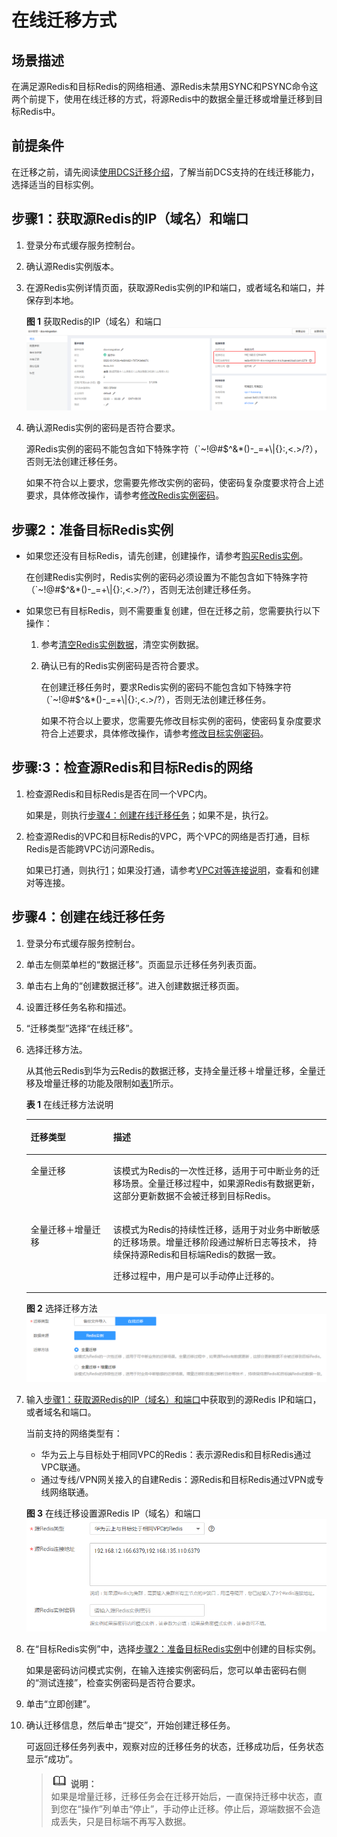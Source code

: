 # 在线迁移方式<a name="ZH-CN_TOPIC_0179456698"></a>

## 场景描述<a name="zh-cn_topic_0177563541_section113421435300"></a>

在满足源Redis和目标Redis的网络相通、源Redis未禁用SYNC和PSYNC命令这两个前提下，使用在线迁移的方式，将源Redis中的数据全量迁移或增量迁移到目标Redis中。

## 前提条件<a name="zh-cn_topic_0177563541_section15790816165711"></a>

在迁移之前，请先阅读[使用DCS迁移介绍](使用DCS迁移介绍.md#ZH-CN_TOPIC_0179456696)，了解当前DCS支持的在线迁移能力，选择适当的目标实例。

## 步骤1：获取源Redis的IP（域名）和端口<a name="zh-cn_topic_0177563541_section760319488490"></a>

1.  登录分布式缓存服务控制台。
2.  确认源Redis实例版本。
3.  在源Redis实例详情页面，获取源Redis实例的IP和端口，或者域名和端口，并保存到本地。

    **图 1**  获取Redis的IP（域名）和端口<a name="zh-cn_topic_0177563541_fig1493471685011"></a>  
    ![](figures/获取Redis的IP（域名）和端口.png "获取Redis的IP（域名）和端口")

4.  确认源Redis实例的密码是否符合要求。

    源Redis实例的密码不能包含如下特殊字符（\`\~!@\#$^&\*\(\)-\_=+\\|\{\}:,<.\>/?），否则无法创建迁移任务。

    如果不符合以上要求，您需要先修改实例的密码，使密码复杂度要求符合上述要求，具体修改操作，请参考[修改Redis实例密码](https://support.huaweicloud.com/usermanual-dcs/dcs-ug-0312040.html)。


## 步骤2：准备目标Redis实例<a name="zh-cn_topic_0177563541_section1128152020384"></a>

-   如果您还没有目标Redis，请先创建，创建操作，请参考[购买Redis实例](https://support.huaweicloud.com/usermanual-dcs/dcs-zh-ug-180315001.html)。

    在创建Redis实例时，Redis实例的密码必须设置为不能包含如下特殊字符（\`\~!@\#$^&\*\(\)-\_=+\\|\{\}:,<.\>/?），否则无法创建迁移任务。

-   如果您已有目标Redis，则不需要重复创建，但在迁移之前，您需要执行以下操作：
    1.  参考[清空Redis实例数据](https://support.huaweicloud.com/usermanual-dcs/dcs-ug-0312018.html)，清空实例数据。
    2.  确认已有的Redis实例密码是否符合要求。

        在创建迁移任务时，要求Redis实例的密码不能包含如下特殊字符（\`\~!@\#$^&\*\(\)-\_=+\\|\{\}:,<.\>/?），否则无法创建迁移任务。

        如果不符合以上要求，您需要先修改目标实例的密码，使密码复杂度要求符合上述要求，具体修改操作，请参考[修改目标实例密码](https://support.huaweicloud.com/usermanual-dcs/dcs-ug-0312040.html)。



## 步骤:3：检查源Redis和目标Redis的网络<a name="zh-cn_topic_0177563541_section84284075116"></a>

1.  检查源Redis和目标Redis是否在同一个VPC内。

    如果是，则执行[步骤4：创建在线迁移任务](#zh-cn_topic_0177563541_section14919536272)；如果不是，执行[2](#zh-cn_topic_0177563541_li160420185217)。

2.  <a name="zh-cn_topic_0177563541_li160420185217"></a>检查源Redis的VPC和目标Redis的VPC，两个VPC的网络是否打通，目标Redis是否能跨VPC访问源Redis。

    如果已打通，则执行[1](#zh-cn_topic_0177563541_li187884091914)；如果没打通，请参考[VPC对等连接说明](https://support.huaweicloud.com/usermanual-vpc/vpc_peering_0000.html)，查看和创建对等连接。


## 步骤4：创建在线迁移任务<a name="zh-cn_topic_0177563541_section14919536272"></a>

1.  <a name="zh-cn_topic_0177563541_li187884091914"></a>登录分布式缓存服务控制台。
2.  单击左侧菜单栏的“数据迁移”。页面显示迁移任务列表页面。
3.  单击右上角的“创建数据迁移”。进入创建数据迁移页面。
4.  设置迁移任务名称和描述。
5.  “迁移类型”选择“在线迁移”。
6.  选择迁移方法。

    从其他云Redis到华为云Redis的数据迁移，支持全量迁移＋增量迁移，全量迁移及增量迁移的功能及限制如[表1](#zh-cn_topic_0177563541_table55653322215)所示。

    **表 1**  在线迁移方法说明

    <a name="zh-cn_topic_0177563541_table55653322215"></a>
    <table><thead align="left"><tr id="zh-cn_topic_0177563541_row5587330229"><th class="cellrowborder" valign="top" width="27.47%" id="mcps1.2.3.1.1"><p id="zh-cn_topic_0177563541_p758103372214"><a name="zh-cn_topic_0177563541_p758103372214"></a><a name="zh-cn_topic_0177563541_p758103372214"></a>迁移类型</p>
    </th>
    <th class="cellrowborder" valign="top" width="72.53%" id="mcps1.2.3.1.2"><p id="zh-cn_topic_0177563541_p1058153311225"><a name="zh-cn_topic_0177563541_p1058153311225"></a><a name="zh-cn_topic_0177563541_p1058153311225"></a>描述</p>
    </th>
    </tr>
    </thead>
    <tbody><tr id="zh-cn_topic_0177563541_row1958203312220"><td class="cellrowborder" valign="top" width="27.47%" headers="mcps1.2.3.1.1 "><p id="zh-cn_topic_0177563541_p458153332210"><a name="zh-cn_topic_0177563541_p458153332210"></a><a name="zh-cn_topic_0177563541_p458153332210"></a>全量迁移</p>
    </td>
    <td class="cellrowborder" valign="top" width="72.53%" headers="mcps1.2.3.1.2 "><p id="zh-cn_topic_0177563541_p125833322217"><a name="zh-cn_topic_0177563541_p125833322217"></a><a name="zh-cn_topic_0177563541_p125833322217"></a>该模式为Redis的一次性迁移，适用于可中断业务的迁移场景。全量迁移过程中，如果源Redis有数据更新，这部分更新数据不会被迁移到目标Redis。</p>
    </td>
    </tr>
    <tr id="zh-cn_topic_0177563541_row205815338228"><td class="cellrowborder" valign="top" width="27.47%" headers="mcps1.2.3.1.1 "><p id="zh-cn_topic_0177563541_p85863316221"><a name="zh-cn_topic_0177563541_p85863316221"></a><a name="zh-cn_topic_0177563541_p85863316221"></a>全量迁移＋增量迁移</p>
    </td>
    <td class="cellrowborder" valign="top" width="72.53%" headers="mcps1.2.3.1.2 "><p id="zh-cn_topic_0177563541_p858103352214"><a name="zh-cn_topic_0177563541_p858103352214"></a><a name="zh-cn_topic_0177563541_p858103352214"></a>该模式为Redis的持续性迁移，适用于对业务中断敏感的迁移场景。增量迁移阶段通过解析日志等技术， 持续保持源Redis和目标端Redis的数据一致。</p>
    <p id="zh-cn_topic_0177563541_p8959182916315"><a name="zh-cn_topic_0177563541_p8959182916315"></a><a name="zh-cn_topic_0177563541_p8959182916315"></a>迁移过程中，用户是可以手动停止迁移的。</p>
    </td>
    </tr>
    </tbody>
    </table>

    **图 2**  选择迁移方法<a name="zh-cn_topic_0177563541_fig23511729101218"></a>  
    ![](figures/选择迁移方法.png "选择迁移方法")

7.  输入[步骤1：获取源Redis的IP（域名）和端口](#zh-cn_topic_0177563541_section760319488490)中获取到的源Redis IP和端口，或者域名和端口。

    当前支持的网络类型有：

    -   华为云上与目标处于相同VPC的Redis：表示源Redis和目标Redis通过VPC联通。
    -   通过专线/VPN网关接入的自建Redis：源Redis和目标Redis通过VPN或专线网络联通。

    **图 3**  在线迁移设置源Redis IP（域名）和端口<a name="zh-cn_topic_0177563541_fig82901824101020"></a>  
    ![](figures/在线迁移设置源Redis-IP（域名）和端口.png "在线迁移设置源Redis-IP（域名）和端口")

8.  在“目标Redis实例”中，选择[步骤2：准备目标Redis实例](#zh-cn_topic_0177563541_section1128152020384)中创建的目标实例。

    如果是密码访问模式实例，在输入连接实例密码后，您可以单击密码右侧的“测试连接”，检查实例密码是否符合要求。

9.  单击“立即创建”。
10. 确认迁移信息，然后单击“提交”，开始创建迁移任务。

    可返回迁移任务列表中，观察对应的迁移任务的状态，迁移成功后，任务状态显示“成功”。

    >![](public_sys-resources/icon-note.gif) **说明：**   
    >如果是增量迁移，迁移任务会在迁移开始后，一直保持迁移中状态，直到您在“操作”列单击“停止”，手动停止迁移。停止后，源端数据不会造成丢失，只是目标端不再写入数据。  


